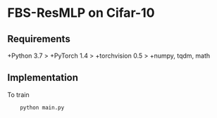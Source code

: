 # FBS-ResMLP on Cifar-10
## Requirements
+Python 3.7 >
+PyTorch 1.4 >
+torchvision 0.5 >
+numpy, tqdm, math
## Implementation
To train
```
    python main.py
